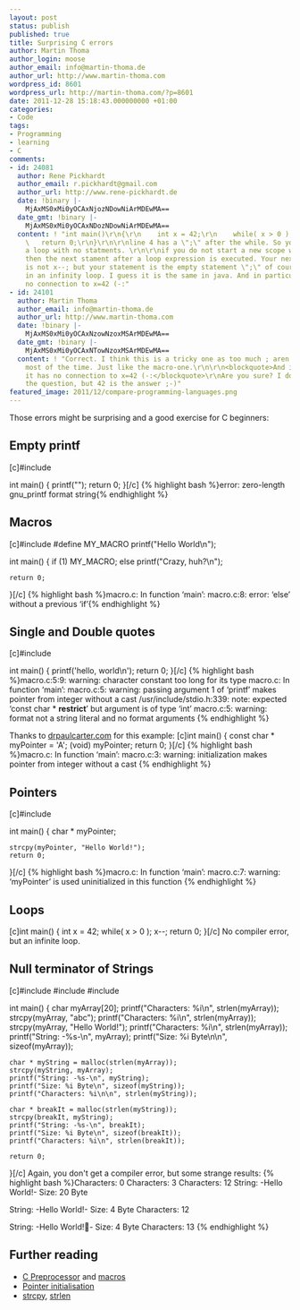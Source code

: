 ```yaml
---
layout: post
status: publish
published: true
title: Surprising C errors
author: Martin Thoma
author_login: moose
author_email: info@martin-thoma.de
author_url: http://www.martin-thoma.com
wordpress_id: 8601
wordpress_url: http://martin-thoma.com/?p=8601
date: 2011-12-28 15:18:43.000000000 +01:00
categories:
- Code
tags:
- Programming
- learning
- C
comments:
- id: 24081
  author: Rene Pickhardt
  author_email: r.pickhardt@gmail.com
  author_url: http://www.rene-pickhardt.de
  date: !binary |-
    MjAxMS0xMi0yOCAxNjozNDowNiArMDEwMA==
  date_gmt: !binary |-
    MjAxMS0xMi0yOCAxNDozNDowNiArMDEwMA==
  content: ! "int main()\r\n{\r\n    int x = 42;\r\n    while( x > 0 );\r\n        x--;\r\n
    \   return 0;\r\n}\r\n\r\nline 4 has a \";\" after the while. So you are running
    a loop with no statments. \r\n\r\nif you do not start a new scope with { and }
    then the next stament after a loop expression is executed. Your next statement
    is not x--; but your statement is the empty statement \";\" of course this results
    in an infinity loop. I guess it is the same in java. And in particular it has
    no connection to x=42 (-:"
- id: 24101
  author: Martin Thoma
  author_email: info@martin-thoma.de
  author_url: http://www.martin-thoma.com
  date: !binary |-
    MjAxMS0xMi0yOCAxNzowNzoxMSArMDEwMA==
  date_gmt: !binary |-
    MjAxMS0xMi0yOCAxNTowNzoxMSArMDEwMA==
  content: ! "Correct. I think this is a tricky one as too much ; aren't important
    most of the time. Just like the macro-one.\r\n\r\n<blockquote>And in particular
    it has no connection to x=42 (-:</blockquote>\r\nAre you sure? I don't know
    the question, but 42 is the answer ;-)"
featured_image: 2011/12/compare-programming-languages.png
---
```

Those errors might be surprising and a good exercise for C beginners:

<h2>Empty printf</h2>
[c]#include <stdio.h>

int main()
{
    printf("");
    return 0;
}[/c]
{% highlight bash %}error: zero-length gnu_printf format string{% endhighlight %}

<h2>Macros</h2>
[c]#include <stdio.h>
#define MY_MACRO printf("Hello World\n");

int main()
{
    if (1)
        MY_MACRO;
    else
        printf("Crazy, huh?\n");

    return 0;
}[/c]
{% highlight bash %}macro.c: In function &lsquo;main&rsquo;:
macro.c:8: error: &lsquo;else&rsquo; without a previous &lsquo;if&rsquo;{% endhighlight %}

<h2>Single and Double quotes</h2>
[c]#include <stdio.h>

int main()
{
    printf('hello, world\n');
    return 0;
}[/c]
{% highlight bash %}macro.c:5:9: warning: character constant too long for its type
macro.c: In function &lsquo;main&rsquo;:
macro.c:5: warning: passing argument 1 of &lsquo;printf&rsquo; makes pointer from integer without a cast
/usr/include/stdio.h:339: note: expected &lsquo;const char * __restrict__&rsquo; but argument is of type &lsquo;int&rsquo;
macro.c:5: warning: format not a string literal and no format arguments
{% endhighlight %}

Thanks to <a href="http://www.drpaulcarter.com/cs/common-c-errors.php#3.1">drpaulcarter.com</a> for this example:
[c]int main()
{
    const char * myPointer = 'A';
    (void) myPointer;
    return 0;
}[/c]
{% highlight bash %}macro.c: In function &lsquo;main&rsquo;:
macro.c:3: warning: initialization makes pointer from integer without a cast
{% endhighlight %}

<h2>Pointers</h2>
[c]#include <string.h>

int main()
{
    char * myPointer;

    strcpy(myPointer, "Hello World!");
    return 0;
}[/c]
{% highlight bash %}macro.c: In function &lsquo;main&rsquo;:
macro.c:7: warning: &lsquo;myPointer&rsquo; is used uninitialized in this function
{% endhighlight %}

<h2>Loops</h2>
[c]int main()
{
    int x = 42;
    while( x > 0 );
        x--;
    return 0;
}[/c]
No compiler error, but an infinite loop.

<h2>Null terminator of Strings</h2>
[c]#include <stdio.h>
#include <stdlib.h>
#include <string.h>

int main()
{
    char myArray[20];
    printf("Characters: %i\n", strlen(myArray));
    strcpy(myArray, "abc");
    printf("Characters: %i\n", strlen(myArray));
    strcpy(myArray, "Hello World!"); 
    printf("Characters: %i\n", strlen(myArray));
    printf("String: -%s-\n", myArray);
    printf("Size: %i Byte\n\n", sizeof(myArray));

    char * myString = malloc(strlen(myArray));
    strcpy(myString, myArray);
    printf("String: -%s-\n", myString);
    printf("Size: %i Byte\n", sizeof(myString));
    printf("Characters: %i\n\n", strlen(myString));

    char * breakIt = malloc(strlen(myString));
    strcpy(breakIt, myString);
    printf("String: -%s-\n", breakIt);
    printf("Size: %i Byte\n", sizeof(breakIt));
    printf("Characters: %i\n", strlen(breakIt));

    return 0;
}[/c]
Again, you don't get a compiler error, but some strange results:
{% highlight bash %}Characters: 0
Characters: 3
Characters: 12
String: -Hello World!-
Size: 20 Byte

String: -Hello World!-
Size: 4 Byte
Characters: 12

String: -Hello World!-
Size: 4 Byte
Characters: 13
{% endhighlight %}

<h2>Further reading</h2>
<ul>
  <li><a href="http://en.wikipedia.org/wiki/C_preprocessor">C Preprocessor</a> and <a href="http://en.wikipedia.org/wiki/C_preprocessor#Macro_definition_and_expansion">macros</a></li>
  <li><a href="http://www.drpaulcarter.com/cs/common-c-errors.php#2.8">Pointer initialisation</a></li>
  <li><a href="http://linux.die.net/man/3/strcpy">strcpy</a>, <a href="http://linux.die.net/man/3/strlen">strlen</a></li>
</ul>
